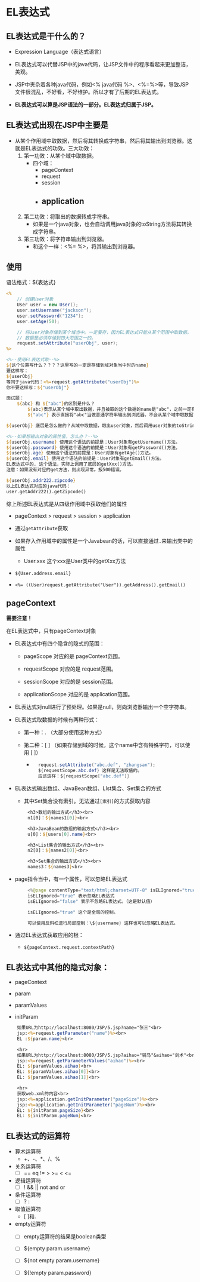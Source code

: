 # EL表达式

## EL表达式是干什么的？

- Expression Language（表达式语言）

- EL表达式可以代替JSP中的java代码，让JSP文件中的程序看起来更加整洁，美观。
- JSP中夹杂着各种java代码，例如<% java代码 %>、<%=%>等，导致JSP文件很混乱，不好看，不好维护。所以才有了后期的EL表达式。
- **EL表达式可以算是JSP语法的一部分。EL表达式归属于JSP。**

## EL表达式出现在JSP中主要是

- 从某个作用域中取数据，然后将其转换成字符串，然后将其输出到浏览器。这就是EL表达式的功效。三大功效：
    1. 第一功效：从某个域中取数据。
        - 四个域：
            - pageContext
            - request
            - session
            - application
                -
    2. 第二功效：将取出的数据转成字符串。
        - 如果是一个java对象，也会自动调用java对象的toString方法将其转换成字符串。
    3. 第三功效：将字符串输出到浏览器。
        - 和这个一样：<%= %>，将其输出到浏览器。

## 使用

语法格式：${表达式}

```jsp
<%
	// 创建User对象
	User user = new User();
	user.setUsername("jackson");
	user.setPassword("1234");
	user.setAge(50);

	// 将User对象存储到某个域当中。一定要存，因为EL表达式只能从某个范围中取数据。
	// 数据是必须存储到四大范围之一的。
	request.setAttribute("userObj", user);
%>

<%--使用EL表达式取--%>
${这个位置写什么？？？？这里写的一定是存储到域对象当中时的name}
要这样写：
${userObj}
等同于java代码：<%=request.getAttribute("userObj")%>
你不要这样写：${"userObj"}

面试题：
	${abc} 和 ${"abc"}的区别是什么？
		${abc}表示从某个域中取出数据，并且被取的这个数据的name是"abc"，之前一定有这样的代码: 域.setAttribute("abc", 对象);
		${"abc"} 表示直接将"abc"当做普通字符串输出到浏览器。不会从某个域中取数据了。

${userObj} 底层是怎么做的？从域中取数据，取出user对象，然后调用user对象的toString方法，转换成字符串，输出到浏览器。

<%--如果想输出对象的属性值，怎么办？--%>
${userObj.username} 使用这个语法的前提是：User对象有getUsername()方法。
${userObj.password} 使用这个语法的前提是：User对象有getPassword()方法。
${userObj.age} 使用这个语法的前提是：User对象有getAge()方法。
${userObj.email} 使用这个语法的前提是：User对象有getEmail()方法。
EL表达式中的. 这个语法，实际上调用了底层的getXxx()方法。
注意：如果没有对应的get方法，则出现异常。报500错误。

${userObj.addr222.zipcode}
以上EL表达式对应的java代码：
user.getAddr222().getZipcode()
```

综上所述EL表达式是从四级作用域中获取他们的属性

- pageContext > request > session > application
- 通过`getAttribute`获取

- 如果存入作用域中的属性是一个Javabean的话，可以直接通过`.`来输出类中的属性
    - User.xxx   这个xxx是User类中的getXxx方法

- `${User.address.email}`
- `<%= ((User)request.getAttribute("User")).getAddress().getEmail()`

## pageContext

**需要注意！**

在EL表达式中，只有pageContext对象

- EL表达式中有四个隐含的隐式的范围：

    - pageScope 对应的是 pageContext范围。

    - requestScope 对应的是 request范围。

    - sessionScope 对应的是 session范围。

    - applicationScope 对应的是 application范围。

- EL表达式对null进行了预处理。如果是null，则向浏览器输出一个空字符串。

- EL表达式取数据的时候有两种形式：

    - 第一种：.  （大部分使用这种方式）

    - 第二种：[ ] （如果存储到域的时候，这个name中含有特殊字符，可以使用 [ ]）

        - ```java
            request.setAttribute("abc.def", "zhangsan");
            ${requestScope.abc.def} 这样是无法取值的。
            应该这样：${requestScope["abc.def"]}
            ```

- EL表达式输出数组、JavaBean数组、LIst集合、Set集合的方式
    - 其中Set集合没有索引。无法通过`[索引]`的方式获取内容

```jsp
        <h3>数组的输出方式</h3><br>
        n1[0]：${names1[0]}<br>

        <h3>JavaBean的数组的输出方式</h3><br>
        u[0]：${users[0].name}<br>

        <h3>List集合的输出方式</h3><br>
        n2[0]：${names2[0]}<br>

        <h3>Set集合的输出方式</h3><br>
        names3：${names3}<br>
```


- page指令当中，有一个属性，可以忽略EL表达式

```java
        <%@page contentType="text/html;charset=UTF-8" isELIgnored="true" %>
        isELIgnored="true" 表示忽略EL表达式
        isELIgnored="false" 表示不忽略EL表达式。（这是默认值）

        isELIgnored="true" 这个是全局的控制。

        可以使用反斜杠进行局部控制：\${username} 这样也可以忽略EL表达式。
```

- 通过EL表达式获取应用的根：

    - `${pageContext.request.contextPath}`

## EL表达式中其他的隐式对象：

- pageContext

- param

- paramValues

- initParam

```jsp
    如果URL为http://localhost:8080/JSP/5.jsp?name="张三"<br>
    jsp:<%=request.getParameter("name")%><br>
    EL :${param.name}<br>

    <hr>
    如果URL为http://localhost:8080/JSP/5.jsp?aihao="骑马"&aihao="剑术"<br>
    jsp:<%=request.getParameterValues("aihao")%><br>
    EL: ${paramValues.aihao}<br>
    EL: ${paramValues.aihao[0]}<br>
    EL: ${paramValues.aihao[1]}<br>

    <hr>
    获取web.xml的内容<br>
    jsp:<%=application.getInitParameter("pageSize")%><br>
    jsp:<%=application.getInitParameter("pageNum")%><br>
    EL: ${initParam.pageSize}<br>
    EL: ${initParam.pageNum}<br>

```

## EL表达式的运算符

- 算术运算符
    - +、-、*、/、%
- 关系运算符
    - [ ] == eq != > >= < <=
- 逻辑运算符
    - [ ] !  && ||  not and or
- 条件运算符
    - [ ] ? :
- 取值运算符
    - [ ]和.
- empty运算符
    - [ ] empty运算符的结果是boolean类型
    - [ ] ${empty param.username}
    - [ ] ${not empty param.username}
    - [ ] ${!empty param.password}


